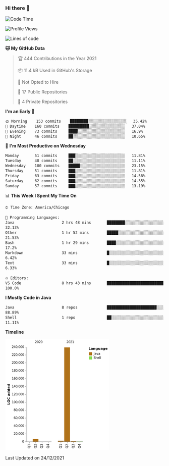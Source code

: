 ### Hi there 👋


<!--START_SECTION:waka-->
![Code Time](http://img.shields.io/badge/Code%20Time-1%2C879%20hrs%2044%20mins-blue)

![Profile Views](http://img.shields.io/badge/Profile%20Views-0-blue)

![Lines of code](https://img.shields.io/badge/From%20Hello%20World%20I%27ve%20Written-249%20Thousand%20lines%20of%20code-blue)

**🐱 My GitHub Data** 

> 🏆 444 Contributions in the Year 2021
 > 
> 📦 11.4 kB Used in GitHub's Storage 
 > 
> 🚫 Not Opted to Hire
 > 
> 📜 17 Public Repositories 
 > 
> 🔑 4 Private Repositories  
 > 
**I'm an Early 🐤** 

```text
🌞 Morning    153 commits    ████████░░░░░░░░░░░░░░░░░   35.42% 
🌆 Daytime    160 commits    █████████░░░░░░░░░░░░░░░░   37.04% 
🌃 Evening    73 commits     ████░░░░░░░░░░░░░░░░░░░░░   16.9% 
🌙 Night      46 commits     ██░░░░░░░░░░░░░░░░░░░░░░░   10.65%

```
📅 **I'm Most Productive on Wednesday** 

```text
Monday       51 commits     ███░░░░░░░░░░░░░░░░░░░░░░   11.81% 
Tuesday      48 commits     ██░░░░░░░░░░░░░░░░░░░░░░░   11.11% 
Wednesday    100 commits    █████░░░░░░░░░░░░░░░░░░░░   23.15% 
Thursday     51 commits     ███░░░░░░░░░░░░░░░░░░░░░░   11.81% 
Friday       63 commits     ███░░░░░░░░░░░░░░░░░░░░░░   14.58% 
Saturday     62 commits     ███░░░░░░░░░░░░░░░░░░░░░░   14.35% 
Sunday       57 commits     ███░░░░░░░░░░░░░░░░░░░░░░   13.19%

```


📊 **This Week I Spent My Time On** 

```text
⌚︎ Time Zone: America/Chicago

💬 Programming Languages: 
Java                     2 hrs 48 mins       ████████░░░░░░░░░░░░░░░░░   32.13% 
Other                    1 hr 52 mins        █████░░░░░░░░░░░░░░░░░░░░   21.53% 
Bash                     1 hr 29 mins        ████░░░░░░░░░░░░░░░░░░░░░   17.2% 
Markdown                 33 mins             █░░░░░░░░░░░░░░░░░░░░░░░░   6.42% 
Text                     33 mins             █░░░░░░░░░░░░░░░░░░░░░░░░   6.33%

🔥 Editors: 
VS Code                  8 hrs 43 mins       █████████████████████████   100.0%

```

**I Mostly Code in Java** 

```text
Java                     8 repos             ██████████████████████░░░   88.89% 
Shell                    1 repo              ██░░░░░░░░░░░░░░░░░░░░░░░   11.11%

```


**Timeline**

![Chart not found](https://raw.githubusercontent.com/powercasgamer/powercasgamer/master/charts/bar_graph.png) 


 Last Updated on 24/12/2021
<!--END_SECTION:waka-->

